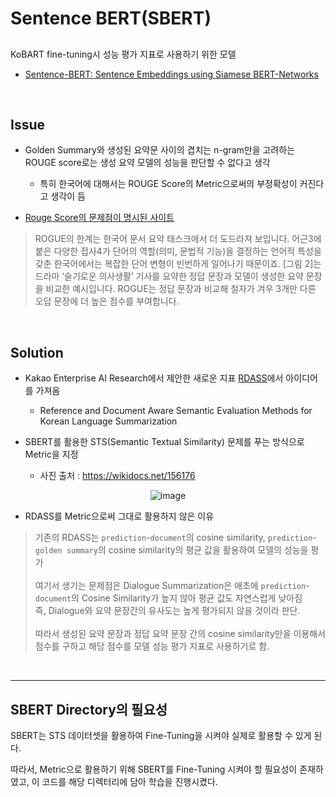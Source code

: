 # Sentence BERT(SBERT)
## 
KoBART fine-tuning시 성능 평가 지표로 사용하기 위한 모델
  * [Sentence-BERT: Sentence Embeddings using Siamese BERT-Networks](https://arxiv.org/abs/1908.10084)

<br>

## Issue
* Golden Summary와 생성된 요약문 사이의 겹치는 n-gram만을 고려하는 ROUGE score로는 생성 요약 모델의 성능을 판단할 수 없다고 생각

  * 특히 한국어에 대해서는 ROUGE Score의 Metric으로써의 부정확성이 커진다고 생각이 듬
  
* [Rouge Score의 문제점이 명시된 사이트](https://kakaoenterprise.github.io/deepdive/210729)
> ROGUE의 한계는 한국어 문서 요약 태스크에서 더 도드라져 보입니다. 어근3에 붙은 다양한 접사4가 단어의 역할(의미, 문법적 기능)을 결정하는 언어적 특성을 갖춘 한국어에서는 복잡한 단어 변형이 빈번하게 일어나기 때문이죠. [그림 2]는 드라마 ‘슬기로운 의사생활’ 기사를 요약한 정답 문장과 모델이 생성한 요약 문장을 비교한 예시입니다. ROGUE는 정답 문장과 비교해 철자가 겨우 3개만 다른 오답 문장에 더 높은 점수를 부여합니다.

<br>

## Solution
* Kakao Enterprise AI Research에서 제안한 새로운 지표 [RDASS](https://arxiv.org/abs/2005.03510)에서 아이디어를 가져옴
  * Reference and Document Aware Semantic Evaluation Methods for Korean Language Summarization

* SBERT를 활용한 STS(Semantic Textual Similarity) 문제를 푸는 방식으로 Metric을 지정
  * 사진 출처 : https://wikidocs.net/156176

<div align='center'>

![image](https://user-images.githubusercontent.com/72785706/171684864-2a47a3d8-bf8d-43f4-aba6-0a20abb4d9f7.png)
</div>

* RDASS를 Metric으로써 그대로 활용하지 않은 이유
> 기존의 RDASS는 `prediction`-`document`의 cosine similarity, `prediction`-`golden summary`의 cosine similarity의 평균 값을 활용하여 모델의 성능을 평가<br><br> 여기서 생기는 문제점은 Dialogue Summarization은 애초에 `prediction`-`document`의 Cosine Similarity가 높지 않아 평균 값도 자연스럽게 낮아짐<br>
즉, Dialogue와 요약 문장간의 유사도는 높게 평가되지 않을 것이라 판단.<br><br>
따라서 생성된 요약 문장과 정답 요약 문장 간의 cosine similarity만을 이용해서 점수를 구하고 해당 점수를 모델 성능 평가 지표로 사용하기로 함.

<br>

***

## SBERT Directory의 필요성
SBERT는 STS 데이터셋을 활용하여 Fine-Tuning을 시켜야 실제로 활용할 수 있게 된다.

따라서, Metric으로 활용하기 위해 SBERT를 Fine-Tuning 시켜야 할 필요성이 존재하였고, 이 코드를 해당 디렉터리에 담아 학습을 진행시켰다.